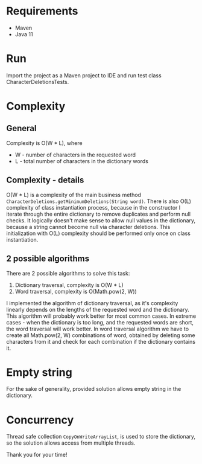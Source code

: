 # Requirements
- Maven
- Java 11

# Run
Import the project as a Maven project to IDE and run test class CharacterDeletionsTests.

# Complexity
## General
Complexity is O(W * L), where
- W - number of characters in the requested word
- L - total number of characters in the dictionary words

## Complexity - details
O(W * L) is a complexity of the main business method
`CharacterDeletions.getMinimumDeletions(String word)`.
There is also O(L) complexity of class instantiation process, because in the constructor
I iterate through the entire dictionary to remove duplicates and perform null checks.
It logically doesn't make sense to allow null values in the dictionary, because a string
cannot become null via character deletions.
This initialization with O(L) complexity should be performed only once on class instantiation.

## 2 possible algorithms
There are 2 possible algorithms to solve this task:
1. Dictionary traversal, complexity is O(W * L)
2. Word traversal, complexity is O(Math.pow(2, W))

I implemented the algorithm of dictionary traversal,
as it's complexity linearly depends on the lengths of the requested word and the dictionary.
This algorithm will probably work better for most common cases.
In extreme cases - when the dictionary is too long, and the requested words are short,
the word traversal will work better.
In word traversal algorithm we have to create all Math.pow(2, W) combinations of word,
obtained by deleting some characters from it and check for each combination
if the dictionary contains it.

# Empty string
For the sake of generality, provided solution allows empty string in the dictionary.

# Concurrency
Thread safe collection `CopyOnWriteArrayList`, is used to store the dictionary,
so the solution allows access from multiple threads.

Thank you for your time!
